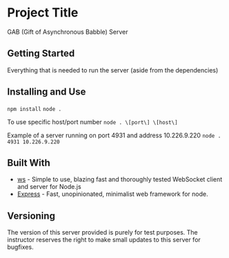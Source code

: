 # Project Title

GAB (Gift of Asynchronous Babble) Server

## Getting Started

Everything that is needed to run the server (aside from the dependencies)

## Installing and Use

`npm install`
`node .`

To use specific host/port number 
`node . \[port\] \[host\]`

Example of a server running on port 4931 and address 10.226.9.220
`node . 4931 10.226.9.220`

## Built With

* [ws](https://github.com/websockets/ws) - Simple to use, blazing fast and thoroughly tested WebSocket client and server for Node.js
* [Express](https://github.com/expressjs/express) - Fast, unopinionated, minimalist web framework for node.

## Versioning

The version of this server provided is purely for test purposes. The instructor reserves the right to make small updates to this server for bugfixes. 
